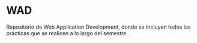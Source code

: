 # WAD
Repositorio de Web Application Development, donde se incluyen todos las prácticas que se realicen a lo largo del semestre
